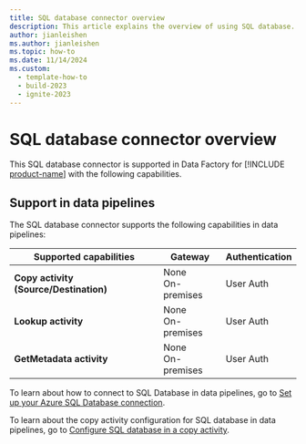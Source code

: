 ```yaml
---
title: SQL database connector overview
description: This article explains the overview of using SQL database.
author: jianleishen
ms.author: jianleishen
ms.topic: how-to
ms.date: 11/14/2024
ms.custom:
  - template-how-to
  - build-2023
  - ignite-2023
---
```


# SQL database connector overview

This SQL database connector is supported in Data Factory for [!INCLUDE [product-name](../includes/product-name.md)] with the following capabilities.

## Support in data pipelines

The SQL database connector supports the following capabilities in data pipelines:

| Supported capabilities | Gateway | Authentication |
| --- | --- | --- |
| **Copy activity (Source/Destination)** | None <br> On-premises | User Auth |
| **Lookup activity** | None <br> On-premises | User Auth |
| **GetMetadata activity** | None <br> On-premises | User Auth |

To learn about how to connect to SQL Database in data pipelines, go to [Set up your Azure SQL Database connection](connector-sql-database.md.md).

To learn about the copy activity configuration for SQL database in data pipelines, go to [Configure SQL database in a copy activity](connector-sql-database-copy-activity.md).
